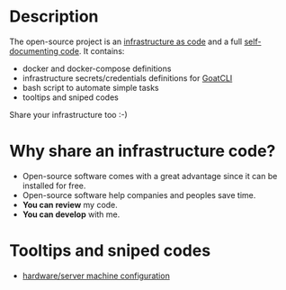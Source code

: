 # Description

The open-source project is an [infrastructure as code](https://en.wikipedia.org/wiki/Infrastructure_as_code) and a full [self-documenting code](https://en.wikipedia.org/wiki/Self-documenting_code). It contains:
- docker and docker-compose definitions
- infrastructure secrets/credentials definitions for [GoatCLI](https://github.com/goatcms/goatcli)
- bash script to automate simple tasks
- tooltips and sniped codes

Share your infrastructure too :-)

# Why share an infrastructure code?
- Open-source software comes with a great advantage since it can be installed for free.
- Open-source software help companies and peoples save time.
- **You can review** my code.
- **You can develop** with me.

# Tooltips and sniped codes
- [hardware/server machine configuration](readme/hardware.md)
